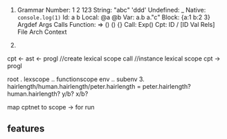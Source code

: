 1. Grammar
Number: 1 2 123
String: "abc" 'ddd'
Undefined: _
Native: `console.log(1)`
Id: a b
Local: @a @b
Var: a.b a."c"
Block: {a:1 b:2 3}
 Argdef
 Args
 Calls
Function: => () () {}
Call: Exp()
Cpt: ID / [ID Val Rels]
 File
 Arch
 Context

2.
cpt <- ast <- progl //create lexical scope
call //instance lexical scope 
cpt -> progl
       
root . lexscope .. functionscope
       env      .. subenv
3.
hairlength/human.hairlength/peter.hairlength =
peter.hairlength?
human.hairlength?
y/b?
x/b?

map cptnet to scope -> for run

## features
